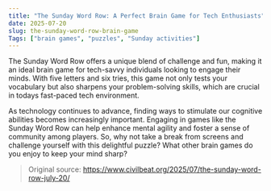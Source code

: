 ```yaml
---
title: "The Sunday Word Row: A Perfect Brain Game for Tech Enthusiasts"
date: 2025-07-20
slug: the-sunday-word-row-brain-game
Tags: ["brain games", "puzzles", "Sunday activities"]
---
```


The Sunday Word Row offers a unique blend of challenge and fun, making it an ideal brain game for tech-savvy individuals looking to engage their minds. With five letters and six tries, this game not only tests your vocabulary but also sharpens your problem-solving skills, which are crucial in todays fast-paced tech environment.

As technology continues to advance, finding ways to stimulate our cognitive abilities becomes increasingly important. Engaging in games like the Sunday Word Row can help enhance mental agility and foster a sense of community among players. So, why not take a break from screens and challenge yourself with this delightful puzzle? What other brain games do you enjoy to keep your mind sharp?
> Original source: https://www.civilbeat.org/2025/07/the-sunday-word-row-july-20/